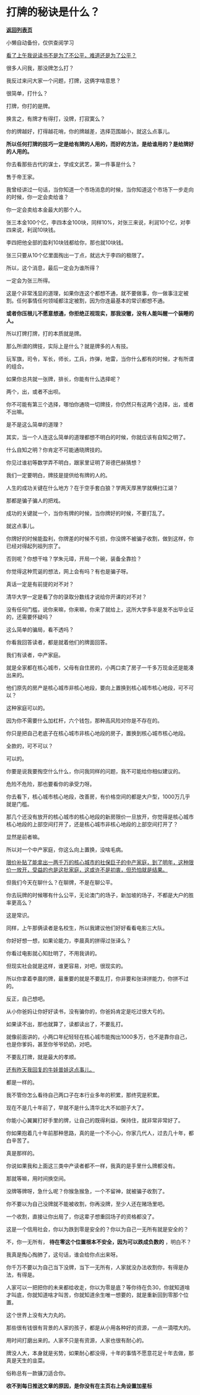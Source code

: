 # 打牌的秘诀是什么？

[**返回列表页**](/gzh/记忆承载3)

小懒自动备份，仅供查阅学习

[看了上午我说读书不是为了不公平，难道还是为了公平？](http://mp.weixin.qq.com/s?__biz=MzU0MjYwNDU2Mw==&mid=2247513143&idx=1&sn=6414a6bf549dfeb19fc1060a09d1e058&chksm=fb1ad84bcc6d515da98cc76497f8f6874cf73bcce921c3a9bdda9890675c6dd9d3df63ec1e0c&scene=21#wechat_redirect)

很多人问我，那没牌怎么打？

我反过来问大家一个问题，打牌，这俩字啥意思？

很简单，打什么？

打牌，你打的是牌。

换言之，有牌才有得打，没牌，打寂寞么？  

你的牌越好，打得越花哨，你的牌越差，选择范围越小，就这么点事儿。  

 **所以任何打牌的技巧一定是给有牌的人用的，而好的方法，是给谁用的？是给牌好的人用的。**  

你去看那些古代的谋士，学成文武艺，第一件事是什么？

售于帝王家。

我曾经讲过一句话，当你知道一个市场消息的时候，当你知道这个市场下一步走向的时候，你一定会卖给谁？  

你一定会卖给本金最大的那个人。

张三本金100个亿，李四本金100块，同样10%，对张三来说，利润10个亿，对李四来说，利润10块钱。

李四把他全部的盈利10块钱都给你，那也就10块钱。

张三只要从10个亿里面掏出一丁点，就远大于李四的极限了。  

所以，这个消息，最后一定会为谁所得？  

一定会为张三所得。  

这是个非常浅显的道理，如果你连这个都想不通，就不要做事，你一做事注定被割。任何事情任何领域都注定被割，因为你连最基本的常识都想不通。

 **或者你压根儿不愿意想通，你拒绝正视现实，那我没辙，没有人能叫醒一个装睡的人。**

所以打牌打牌，打的本质就是牌。  

那么所谓的牌技，实际上是什么？就是牌多的人有技。  

玩军旗，司令，军长，师长，工兵，炸弹，地雷，当你什么都有的时候，才有所谓的组合。

如果你总共就一张牌，排长，你能有什么选择呢？

两个，出，或者不出呗。

你不可能有第三个选择，哪怕你通晓一切牌技，你仍然只有这两个选择，出，或者不出嘛。  

是不是这么简单的道理？  

其实，当一个人连这么简单的道理都想不明白的时候，你就应该有自知之明了。

什么自知之明？你肯定不可能通晓牌技的。

你见过谁初等数学弄不明白，跟家里证明了哥德巴赫猜想？

我们一定要明白，牌技是提供给有牌的人的。  

人生的成功关键在什么地方？在于空手套白狼？学两天厚黑学就横扫江湖？  

那都是骗子骗人的把戏。

成功的关键就一个，当你有牌的时候，当你牌好的时候，不要打乱了。  

就这点事儿。

你牌好的时候能盈利，你牌差的时候不亏损，你没牌不被骗子收割，做到这样，你已经对得起列祖列宗了。  

否则呢？你想干啥？学朱元璋，开局一个碗，装备全靠捡？

你觉得这种荒诞的想法，网上会有吗？有也是骗子呀。

真话一定是有前提的对不对？  

清华大学一定是看了你的录取分数线才说给你开课的对不对？

没有任何门槛，说你来嘛，你来嘛，你来了就给上，这所大学多半是发不出毕业证的，还需要怀疑吗？  

这么简单的骗局，看不透吗？  

你看我回答读者，都是就着他们的牌面回答。

我们有读者，中产家庭。  

就是全家都在核心城市，父母有自住房的，小两口卖了房子一千多万现金还是能凑出来的。  

他们原先的房产是核心城市非核心地段，要向上置换到核心城市核心地段，可不可以？

这种家庭可以的。

因为你不需要什么加杠杆，六个钱包，那种高风险对你是不存在的。  

你只是把自己老底子在核心城市非核心地段的房子，置换到核心城市核心地段。

全款的，可不可以？

可以的。

你要是说我要掏空什么什么，你问我同样的问题，我不可能给你相似建议的。  

危险不危险，那也要看你的承受力呀。  

你去看下，核心城市核心地段，改善房，有价格空间的都是大户型，1000万几乎就是门槛。

那几个还没有放开的核心城市的核心地段的新房限价一旦放开，你觉得是核心城市核心地段的上部空间打开了，还是核心城市非核心地段的上部空间打开了？  

显然是前者嘛。

所以对一个中产家庭，你这么向上置换，没啥毛病。

[限价补贴了能拿出一两千万的核心城市的社保巨子的中产家庭，到了明年，这种限价一放开，受益的也是这批家庭，这或许不是初衷，但恐怕就是结果。](http://mp.weixin.qq.com/s?__biz=MzU3NDc5Nzc0NQ==&mid=2247526471&idx=1&sn=b43371f6b2346d73c6fc549b437d8499&chksm=fd2eca99ca59438f276a24650db3c82b6630587bbd417377a0f9c725324b51d8da16d4047add&scene=21#wechat_redirect)  

但我们今天在聊什么？在聊牌，不是在聊公平。  

你去玩牌的时候哪有什么公平，无论澳门的场子，新加坡的场子，不都是大户的胜率更高么？  

这是常识。  

同样，上午那俩读者是名校生，所以我建议他们好好看看电影三大队。

你好好想一想，如果论能力，李晨真的拼得过张译么？  

你看过电影就心知肚明了，不用我讲的。

但现实社会就是这样，谁更容易，对吧，很现实的。  

所以你拿着李晨的牌，最重要的就是不要乱打，你非要和张译拼能力，你拼不过的。  

反正，自己想吧。  

从小你爸妈让你好好读书，没有骗你的，你爸妈肯定是吃过很大亏的。

如果读不出，那也就算了，读都读出了，不要乱打。  

就像前面讲的，小两口年纪轻轻在核心城市能掏出1000多万，也不是靠你自己，也是你爹妈，甚至你爷爷奶奶，对吧。  

不要乱打牌，就是最大的孝顺。  

[还有昨天我回复的牛娃普娃这点事儿。](http://mp.weixin.qq.com/s?__biz=MzU3NDc5Nzc0NQ==&mid=2247526522&idx=1&sn=f90a188bae8f0ab2d32dceade67485ae&chksm=fd2ecaa4ca5943b20e646db7f7f1256a034cd1ccd5bea5657e996dfdb063bd84cf6d7c940f74&scene=21#wechat_redirect)

都是一样的。  

我不管你怎么看待自己两口子在本行业多年的积累，那终究是积累。  

现在不是几十年前了，早就不是什么清华北大不如胆子大了。  

你能小心翼翼打好手里的牌，让自己的既得利益，保持住，就非常非常好了。  

你如果抱着几十年前那种思路，真的是一个不小心，你家几代人，过去几十年，都白辛苦了。  

真是那样的。

你说如果我和上面这三类中产读者都不一样，我真的是手里什么牌都没有。  

那就等嘛，用时间换空间。

没牌等牌呀，急什么呢？你猴急猴急，一个不留神，就被骗子收割了。  

你不要以为自己没牌就不能被收割，你再没牌，至少人还在赌场里吧。  

一个收割，直接让你出局了，你这辈子想重回场子的资格都没了。

这是一个信用社会，你以为跌到零是安全的？你以为自己一无所有就是安全的？  

不，你一无所有， **待在零这个位置根本不安全，因为可以跌成负数的** ，明白不？

我真是掏心掏肺了，这句话，谁会给你点出来呀。  

你千万不要以为自己当下没牌，当下一无所有，人家就没办法收割你，有得是办法，有得是。  

人家可以一把把你的未来都给收走，你以为零是底？等你待在负30，你就知道啥才叫底，你就知道啥才叫苦，你就知道余生唯一想要的，就是重新回到零那个位置。

这个世界上没有大力丸的。

那些很有钱很有背景的人家的孩子，都是从小用各种好的资源，一点一滴喂大的。

用时间打磨出来的。人家不只是有资源，人家也很有耐心的。  

牌没人大，本身就是劣势，如果耐心都没得，十年的事情不愿意花足十年去做，那真是天生的韭菜。  

俗称总有一款镰刀适合你。

 **收不到每日推送文章的原因，是你没有在主页右上角设置加星标**

